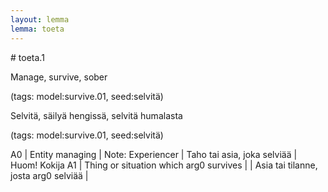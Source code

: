 ```yaml
---
layout: lemma
lemma: toeta
---
```


<div class="sense">
# <span class="sensename">toeta.1</span>

<span class="description">Manage, survive, sober</span>

(tags: model:survive.01, seed:selvitä)

<span class="description">Selvitä, säilyä hengissä, selvitä humalasta</span>

(tags: model:survive.01, seed:selvitä)

A0 | Entity managing | Note: Experiencer | Taho tai asia, joka selviää | Huom! Kokija
A1 | Thing or situation which arg0 survives |   | Asia tai tilanne, josta arg0 selviää |  

</div>

